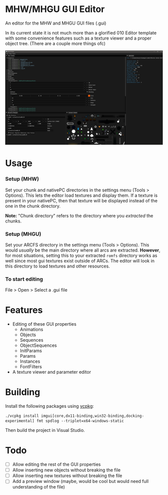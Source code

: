 # MHW/MHGU GUI Editor
An editor for the MHW and MHGU GUI files (.gui)

In its current state it is not much more than a glorified 010 Editor template
with some convenience features such as a texture viewer and a proper object tree.
(There are a couple more things ofc)

![Screenshot](https://github.com/Fexty12573/mhw-gui-editor/blob/master/Screenshot%202023-08-06%20181249.png)

# Usage
### Setup (MHW)
Set your chunk and nativePC directories in the settings menu (Tools > Options).
This lets the editor load textures and display them. If a texture is present in your nativePC, then
that texture will be displayed instead of the one in the chunk directory.

**Note:** "Chunk directory" refers to the directory where you *extracted* the chunks.

### Setup (MHGU)
Set your ARCFS directory in the settings menu (Tools > Options). This would *usually* be the main directory where all arcs are extracted. 
**However**, for most situations, setting this to your extracted `romfs` directory works as well since most gui textures exist outside of ARCs.
The editor will look in this directory to load textures and other resources. 

### To start editing
File > Open > Select a .gui file

# Features
- Editing of these GUI properties
  - Animations
  - Objects
  - Sequences
  - ObjectSequences
  - InitParams
  - Params
  - Instances
  - FontFilters
- A texture viewer and parameter editor

# Building
Install the following packages using [vcpkg](https://github.com/microsoft/vcpkg/):
```
./vcpkg install imgui[core,dx11-binding,win32-binding,docking-experimental] fmt spdlog --triplet=x64-windows-static
```

Then build the project in Visual Studio.

# Todo
- [ ] Allow editing the rest of the GUI properties
- [ ] Allow inserting new objects without breaking the file
- [ ] Allow inserting new textures without breaking the file
- [ ] Add a preview window (maybe, would be cool but would need full understanding of the file)
